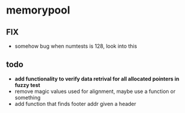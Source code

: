 # memorypool

## FIX
- somehow bug when numtests is 128, look into this

## todo
- **add functionality to verify data retrival for all allocated pointers in fuzzy test**
- remove magic values used for alignment, maybe use a function or something
- add function that finds footer addr given a header
